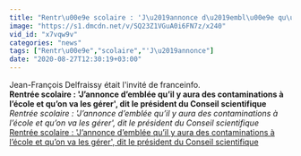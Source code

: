 ```yaml
---
title: "Rentr\u00e9e scolaire : 'J\u2019annonce d\u2019embl\u00e9e qu\u2019il y aura des contaminations \u00e0 l\u2019\u00e9cole et qu\u2019on va les g\u00e9rer', dit le pr\u00e9sident du Conseil scientifique"
image: "https://s1.dmcdn.net/v/SQ23Z1VGuA0i6FN7z/x240"
vid_id: "x7vqw9v"
categories: "news"
tags: ["Rentr\u00e9e","scolaire","'J\u2019annonce"]
date: "2020-08-27T12:30:19+03:00"
---
```

Jean-François Delfraissy était l'invité de franceinfo. <br><b>Rentrée scolaire : 'J’annonce d’emblée qu’il y aura des contaminations à l’école et qu’on va les gérer', dit le président du Conseil scientifique</b><br> <i>Rentrée scolaire : 'J’annonce d’emblée qu’il y aura des contaminations à l’école et qu’on va les gérer', dit le président du Conseil scientifique</i><br> <u>Rentrée scolaire : 'J’annonce d’emblée qu’il y aura des contaminations à l’école et qu’on va les gérer', dit le président du Conseil scientifique</u>
